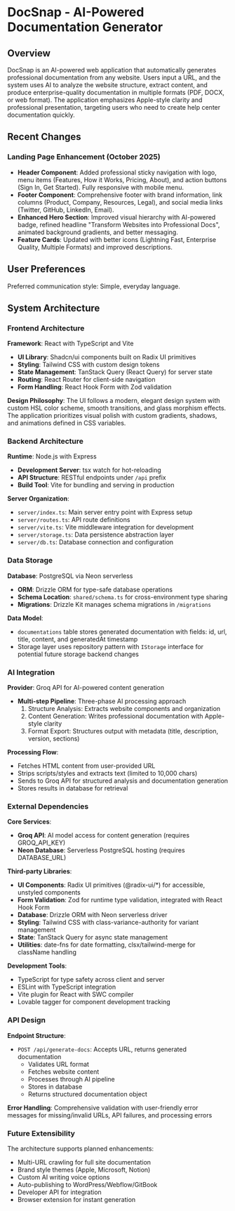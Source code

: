 # DocSnap - AI-Powered Documentation Generator

## Overview

DocSnap is an AI-powered web application that automatically generates professional documentation from any website. Users input a URL, and the system uses AI to analyze the website structure, extract content, and produce enterprise-quality documentation in multiple formats (PDF, DOCX, or web format). The application emphasizes Apple-style clarity and professional presentation, targeting users who need to create help center documentation quickly.

## Recent Changes

### Landing Page Enhancement (October 2025)
- **Header Component**: Added professional sticky navigation with logo, menu items (Features, How it Works, Pricing, About), and action buttons (Sign In, Get Started). Fully responsive with mobile menu.
- **Footer Component**: Comprehensive footer with brand information, link columns (Product, Company, Resources, Legal), and social media links (Twitter, GitHub, LinkedIn, Email).
- **Enhanced Hero Section**: Improved visual hierarchy with AI-powered badge, refined headline "Transform Websites into Professional Docs", animated background gradients, and better messaging.
- **Feature Cards**: Updated with better icons (Lightning Fast, Enterprise Quality, Multiple Formats) and improved descriptions.

## User Preferences

Preferred communication style: Simple, everyday language.

## System Architecture

### Frontend Architecture

**Framework**: React with TypeScript and Vite
- **UI Library**: Shadcn/ui components built on Radix UI primitives
- **Styling**: Tailwind CSS with custom design tokens
- **State Management**: TanStack Query (React Query) for server state
- **Routing**: React Router for client-side navigation
- **Form Handling**: React Hook Form with Zod validation

**Design Philosophy**: The UI follows a modern, elegant design system with custom HSL color scheme, smooth transitions, and glass morphism effects. The application prioritizes visual polish with custom gradients, shadows, and animations defined in CSS variables.

### Backend Architecture

**Runtime**: Node.js with Express
- **Development Server**: tsx watch for hot-reloading
- **API Structure**: RESTful endpoints under `/api` prefix
- **Build Tool**: Vite for bundling and serving in production

**Server Organization**:
- `server/index.ts`: Main server entry point with Express setup
- `server/routes.ts`: API route definitions
- `server/vite.ts`: Vite middleware integration for development
- `server/storage.ts`: Data persistence abstraction layer
- `server/db.ts`: Database connection and configuration

### Data Storage

**Database**: PostgreSQL via Neon serverless
- **ORM**: Drizzle ORM for type-safe database operations
- **Schema Location**: `shared/schema.ts` for cross-environment type sharing
- **Migrations**: Drizzle Kit manages schema migrations in `/migrations`

**Data Model**:
- `documentations` table stores generated documentation with fields: id, url, title, content, and generatedAt timestamp
- Storage layer uses repository pattern with `IStorage` interface for potential future storage backend changes

### AI Integration

**Provider**: Groq API for AI-powered content generation
- **Multi-step Pipeline**: Three-phase AI processing approach
  1. Structure Analysis: Extracts website components and organization
  2. Content Generation: Writes professional documentation with Apple-style clarity
  3. Format Export: Structures output with metadata (title, description, version, sections)

**Processing Flow**:
- Fetches HTML content from user-provided URL
- Strips scripts/styles and extracts text (limited to 10,000 chars)
- Sends to Groq API for structured analysis and documentation generation
- Stores results in database for retrieval

### External Dependencies

**Core Services**:
- **Groq API**: AI model access for content generation (requires GROQ_API_KEY)
- **Neon Database**: Serverless PostgreSQL hosting (requires DATABASE_URL)

**Third-party Libraries**:
- **UI Components**: Radix UI primitives (@radix-ui/*) for accessible, unstyled components
- **Form Validation**: Zod for runtime type validation, integrated with React Hook Form
- **Database**: Drizzle ORM with Neon serverless driver
- **Styling**: Tailwind CSS with class-variance-authority for variant management
- **State**: TanStack Query for async state management
- **Utilities**: date-fns for date formatting, clsx/tailwind-merge for className handling

**Development Tools**:
- TypeScript for type safety across client and server
- ESLint with TypeScript integration
- Vite plugin for React with SWC compiler
- Lovable tagger for component development tracking

### API Design

**Endpoint Structure**:
- `POST /api/generate-docs`: Accepts URL, returns generated documentation
  - Validates URL format
  - Fetches website content
  - Processes through AI pipeline
  - Stores in database
  - Returns structured documentation object

**Error Handling**: Comprehensive validation with user-friendly error messages for missing/invalid URLs, API failures, and processing errors

### Future Extensibility

The architecture supports planned enhancements:
- Multi-URL crawling for full site documentation
- Brand style themes (Apple, Microsoft, Notion)
- Custom AI writing voice options
- Auto-publishing to WordPress/Webflow/GitBook
- Developer API for integration
- Browser extension for instant generation